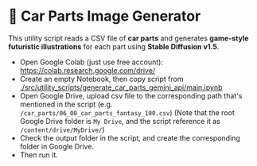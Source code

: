 # 🚗 Car Parts Image Generator

This utility script reads a CSV file of **car parts** and generates **game-style futuristic illustrations** for each part using **Stable Diffusion v1.5**.

- Open Google Colab (just use free account): https://colab.research.google.com/drive/
- Create an empty Notebook, then copy script from [./src/utility_scripts/generate_car_parts_gemini_api/main.ipynb](./src/utility_scripts/generate_car_parts_gemini_api/main.ipynb)
- Open Google Drive, upload csv file to the corresponding path that's mentioned in the script (e.g. `/car_parts/06_00_car_parts_fantasy_100.csv`)
  (Note that the root Google Drive folder is `My Drive`, and the script reference it as `/content/drive/MyDrive/`)
- Check the output folder in the script, and create the corresponding folder in Google Drive.
- Then run it.